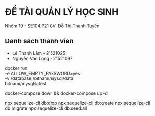 # ĐỀ TÀI QUẢN LÝ HỌC SINH
Nhóm 19 - SE104.P21 
GV: Đỗ Thị Thanh Tuyền

## Danh sách thành viên
- Lê Thanh Lâm - 21521025
- Nguyễn Văn Long - 21521097

docker run \
    -e ALLOW_EMPTY_PASSWORD=yes \
    -v /database:/bitnami/mysql/data \
    bitnami/mysql:latest


docker-compose down && docker-compose up -d

npx sequelize-cli db:drop
npx sequelize-cli db:create
npx sequelize-cli db:migrate
npx sequelize-cli db:seed:all
